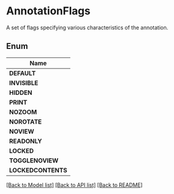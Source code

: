 
# AnnotationFlags
A set of flags specifying various characteristics of the annotation.

## Enum
| Name |
| ----------- |
| **DEFAULT** |
| **INVISIBLE** |
| **HIDDEN** |
| **PRINT** |
| **NOZOOM** |
| **NOROTATE** |
| **NOVIEW** |
| **READONLY** |
| **LOCKED** |
| **TOGGLENOVIEW** |
| **LOCKEDCONTENTS** |

[[Back to Model list]](../README.md#documentation-for-models) [[Back to API list]](../README.md#documentation-for-api-endpoints) [[Back to README]](../README.md)


